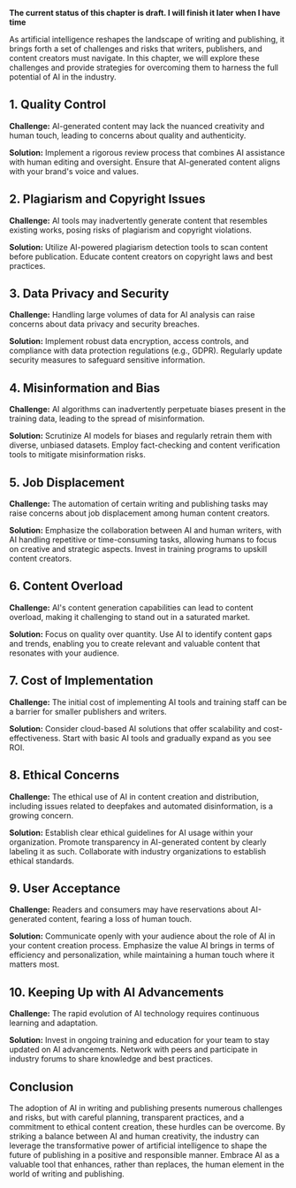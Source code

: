 **The current status of this chapter is draft. I will finish it later when I have time**

As artificial intelligence reshapes the landscape of writing and publishing, it brings forth a set of challenges and risks that writers, publishers, and content creators must navigate. In this chapter, we will explore these challenges and provide strategies for overcoming them to harness the full potential of AI in the industry.

**1. Quality Control**
----------------------

**Challenge:** AI-generated content may lack the nuanced creativity and human touch, leading to concerns about quality and authenticity.

**Solution:** Implement a rigorous review process that combines AI assistance with human editing and oversight. Ensure that AI-generated content aligns with your brand's voice and values.

**2. Plagiarism and Copyright Issues**
--------------------------------------

**Challenge:** AI tools may inadvertently generate content that resembles existing works, posing risks of plagiarism and copyright violations.

**Solution:** Utilize AI-powered plagiarism detection tools to scan content before publication. Educate content creators on copyright laws and best practices.

**3. Data Privacy and Security**
--------------------------------

**Challenge:** Handling large volumes of data for AI analysis can raise concerns about data privacy and security breaches.

**Solution:** Implement robust data encryption, access controls, and compliance with data protection regulations (e.g., GDPR). Regularly update security measures to safeguard sensitive information.

**4. Misinformation and Bias**
------------------------------

**Challenge:** AI algorithms can inadvertently perpetuate biases present in the training data, leading to the spread of misinformation.

**Solution:** Scrutinize AI models for biases and regularly retrain them with diverse, unbiased datasets. Employ fact-checking and content verification tools to mitigate misinformation risks.

**5. Job Displacement**
-----------------------

**Challenge:** The automation of certain writing and publishing tasks may raise concerns about job displacement among human content creators.

**Solution:** Emphasize the collaboration between AI and human writers, with AI handling repetitive or time-consuming tasks, allowing humans to focus on creative and strategic aspects. Invest in training programs to upskill content creators.

**6. Content Overload**
-----------------------

**Challenge:** AI's content generation capabilities can lead to content overload, making it challenging to stand out in a saturated market.

**Solution:** Focus on quality over quantity. Use AI to identify content gaps and trends, enabling you to create relevant and valuable content that resonates with your audience.

**7. Cost of Implementation**
-----------------------------

**Challenge:** The initial cost of implementing AI tools and training staff can be a barrier for smaller publishers and writers.

**Solution:** Consider cloud-based AI solutions that offer scalability and cost-effectiveness. Start with basic AI tools and gradually expand as you see ROI.

**8. Ethical Concerns**
-----------------------

**Challenge:** The ethical use of AI in content creation and distribution, including issues related to deepfakes and automated disinformation, is a growing concern.

**Solution:** Establish clear ethical guidelines for AI usage within your organization. Promote transparency in AI-generated content by clearly labeling it as such. Collaborate with industry organizations to establish ethical standards.

**9. User Acceptance**
----------------------

**Challenge:** Readers and consumers may have reservations about AI-generated content, fearing a loss of human touch.

**Solution:** Communicate openly with your audience about the role of AI in your content creation process. Emphasize the value AI brings in terms of efficiency and personalization, while maintaining a human touch where it matters most.

**10. Keeping Up with AI Advancements**
---------------------------------------

**Challenge:** The rapid evolution of AI technology requires continuous learning and adaptation.

**Solution:** Invest in ongoing training and education for your team to stay updated on AI advancements. Network with peers and participate in industry forums to share knowledge and best practices.

**Conclusion**
--------------

The adoption of AI in writing and publishing presents numerous challenges and risks, but with careful planning, transparent practices, and a commitment to ethical content creation, these hurdles can be overcome. By striking a balance between AI and human creativity, the industry can leverage the transformative power of artificial intelligence to shape the future of publishing in a positive and responsible manner. Embrace AI as a valuable tool that enhances, rather than replaces, the human element in the world of writing and publishing.
